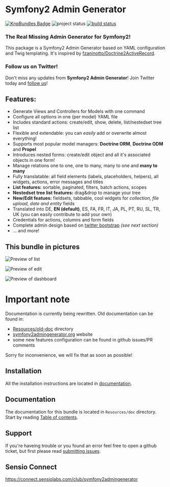 # Symfony2 Admin Generator


[![KnpBundles Badge](http://knpbundles.com/symfony2admingenerator/AdmingeneratorGeneratorBundle/badge-short)](http://knpbundles.com/symfony2admingenerator/AdmingeneratorGeneratorBundle)
![project status](http://stillmaintained.com/cedriclombardot/AdmingeneratorGeneratorBundle.png) 
[![build status](https://secure.travis-ci.org/symfony2admingenerator/AdmingeneratorGeneratorBundle.png)](http://travis-ci.org/symfony2admingenerator/AdmingeneratorGeneratorBundle)

### The Real Missing Admin Generator for Symfony2! 
This package is a Symfony2 Admin Generator based on YAML configuration and Twig templating. It's inspired by [fzaninotto/Doctrine2ActiveRecord](https://github.com/fzaninotto/Doctrine2ActiveRecord).

### Follow us on Twitter!

Don't miss any updates from **Symfony2 Admin Generator**! Join Twitter today and [follow us](https://twitter.com/sf2admgen)!

## Features:

* Generate Views and Controllers for Models with one command
* Configure all options in one (per model) YAML file
* Includes standard actions: create/edit, show, delete, list/nestedset tree list
* Flexible and extendable: you can *easily* add or overwrite almost everything!
* Supports most popular model managers: **Doctrine ORM**, **Doctrine ODM** and **Propel**
* Introduces nested forms: create/edit object and all it's associated objects in one form!
* Manage relations one to one, one to many, many to one and **many to many**
* Fully translatable: all field elements (labels, placeholders, helpers), all widgets, actions, error messages and titles
* **List features:** sortable, paginated, filters, batch actions, scopes
* **Nestedset tree list features:** drag&drop to manage your tree
* **New/Edit featues:** fieldsets, tabbable, cool widgets for *collection, file upload, date and entity* fields
* Translated into DE, **EN (default)**, ES, FA, FR, IT, JA, PL, PT, RU, SL, TR, UK (you can easily contribute to add your own)
* Credentials for actions, columns and form fields
* Complete admin design based on [twitter bootstrap](http://twitter.github.com/bootstrap/) *(see next section)*
* ... and more!

## This bundle in pictures

![Preview of list](https://github.com/symfony2admingenerator/AdmingeneratorGeneratorBundle/raw/master/Resources/preview/list-preview.png)

![Preview of edit](https://github.com/symfony2admingenerator/AdmingeneratorGeneratorBundle/raw/master/Resources/preview/edit-preview.png)

![Preview of dashboard](https://github.com/symfony2admingenerator/AdmingeneratorGeneratorBundle/raw/master/Resources/preview/dashboard-welcome-preview.png)

# Important note

Documentation is currently being rewritten. Old documentation can be found in:

* [Resources/old-doc](https://github.com/symfony2admingenerator/AdmingeneratorGeneratorBundle/tree/master/Resources/old-doc) directory
* [symfony2admingenerator.org](http://symfony2admingenerator.org) website
* some new features configuration can be found in github issues/PR comments

Sorry for inconvenience, we will fix that as soon as possible!

## Installation

All the installation instructions are located in [documentation](https://github.com/symfony2admingenerator/AdmingeneratorGeneratorBundle/blob/master/Resources/doc/documentation.md#installation).

## Documentation

The documentation for this bundle is located in `Resources/doc` directory. Start by reading [Table of contents](https://github.com/symfony2admingenerator/AdmingeneratorGeneratorBundle/blob/master/Resources/doc/documentation.md#table-of-contents).

## Support

If you're haveing trouble or you found an error feel free to open a github ticket, but first please read [submitting issues](https://github.com/symfony2admingenerator/AdmingeneratorGeneratorBundle/blob/master/Resources/doc/support/submitting-issues.md).

## Sensio Connect

https://connect.sensiolabs.com/club/symfony2admingenerator


